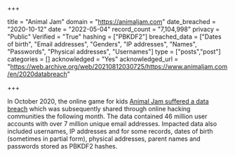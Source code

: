 +++

title = "Animal Jam"
domain = "https://animaljam.com"
date_breached = "2020-10-12"
date = "2022-05-04"
record_count = "7,104,998"
privacy = "Public"
Verified = "True"
hashing = ["PBKDF2"]
breached_data = ["Dates of birth", "Email addresses", "Genders", "IP addresses", "Names", "Passwords", "Physical addresses", "Usernames"]
type = ["posts","post"]
categories = []
acknowledged = "Yes"
acknowledged_url = "https://web.archive.org/web/20210812030725/https://www.animaljam.com/en/2020databreach"

+++


In October 2020, the online game for kids <a href="https://www.animaljam.com/en/2020databreach" target="_blank" rel="noopener">Animal Jam suffered a data breach</a> which was subsequently shared through online hacking communities the following month. The data contained 46 million user accounts with over 7 million unique email addresses. Impacted data also included usernames, IP addresses and for some records, dates of birth (sometimes in partial form), physical addresses, parent names and passwords stored as PBKDF2 hashes.

